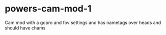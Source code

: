 # powers-cam-mod-1
Cam mod with a gopro and fov settings and has nametags over heads and should have chams

